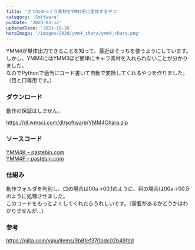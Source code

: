 ```yaml
---
title: 'きつねゆっくり素材をYMM4用に変換するやつ'
category: 'Software'
pubDate: '2020-03-12'
updatedDate: '2021-10-26'
heroImage: '/images/2020/ymm4_chara/ymm4_chara.png'
---
```


YMM4が単体出力できることを知って、最近はそっちを使うようにしています。  
しかし、YMM4にはYMM3ほど簡単にキャラ素材を入れられないことが分かりました。  
なのでPythonで適当にコード書いて自動で変換してくれるやつを作りました。（目と口専用です。）

### ダウンロード

動作の保証はしません。

https://dl.wmsci.com/dl/software/YMM4Chara.zip

### ソースコード

[YMM4K – pastebin.com](https://pastebin.com/ATiGiDFS)  
[YMM4F – pastebin.com](https://pastebin.com/e6CbaAKR)

### 仕組み

動作フォルダを判別し、口の場合は00a→00.1のように、目の場合は00a→00.5のように処理させました。  
このコードをもっとよくしてくれたらうれしいです。（需要があるかどうかはわかりませんが…）

### 参考

https://qiita.com/yaju/items/9b81ef370bdc02b49fdd
